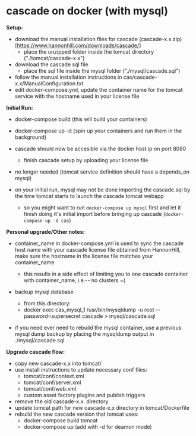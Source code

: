 cascade on docker (with mysql)
===

__Setup:__

- download the manual installation files for cascade (cascade-x.x.zip) [https://www.hannonhill.com/downloads/cascade/]
  - place the unzipped folder inside the tomcat directory ("./tomcat/cascade-x.x")
- download the cascade sql file
  - place the sql file inside the mysql folder ("./mysql/cascade.sql")
- follow the manual installation instructions in cas/cascade-x.x/ManualConfiguration.txt
- edit docker-compose.yml, update the container name for the tomcat service with the hostname used in your license file


__Initial Run:__

- docker-compose build (this will build your containers)
- docker-compose up -d (spin up your containers and run them in the background)
- cascade should now be accesible via the docker host ip on port 8080
  - finish cascade setup by uploading your license file

- no longer needed (tomcat service definition should have a depends_on mysql)
- on your initial run, mysql may not be done importing the cascade.sql by the time tomcat starts to launch the cascade tomcat webapp
  - so you might want to run `docker-compose up mysql` first and let it finish doing it's initial import before bringing up cascade (`docker-compose up -d cas`)


__Personal upgrade/Other notes:__
- container_name in docker-compose.yml is used to sync the cascade host name with
  your cascade license file obtained from HannonHill, make sure the hostname in the license
  file matches your container_name
    - this results in a side effect of limiting you to one cascade container with
      container_name, i.e.-- no clusters =(

- backup mysql database
  - from this directory:
  - docker exec cas_mysql_1 /usr/bin/mysqldump -u root --password=supersecret cascade > mysql/cascade.sql

- if you need ever need to rebuild the mysql container, use a previous mysql dump backup
  by placing the mysqldump output in ./mysql/cascade.sql


__Upgrade cascade flow:__

- copy new cascade-x.x into tomcat/
- use install instructions to update necessary conf files:
    - tomcat/conf/context.xml
    - tomcat/conf/server.xml
    - tomcat/conf/web.xml
    - custom asset factory plugins and publish triggers
- remove the old cascade-x.x. directory
- update tomcat path for new cascade-x.x directory in tomcat/Dockerfile
- rebuild the new cascade version that tomcat uses:
  - docker-compose build tomcat
  - docker-compose up (add with -d for deamon mode)
